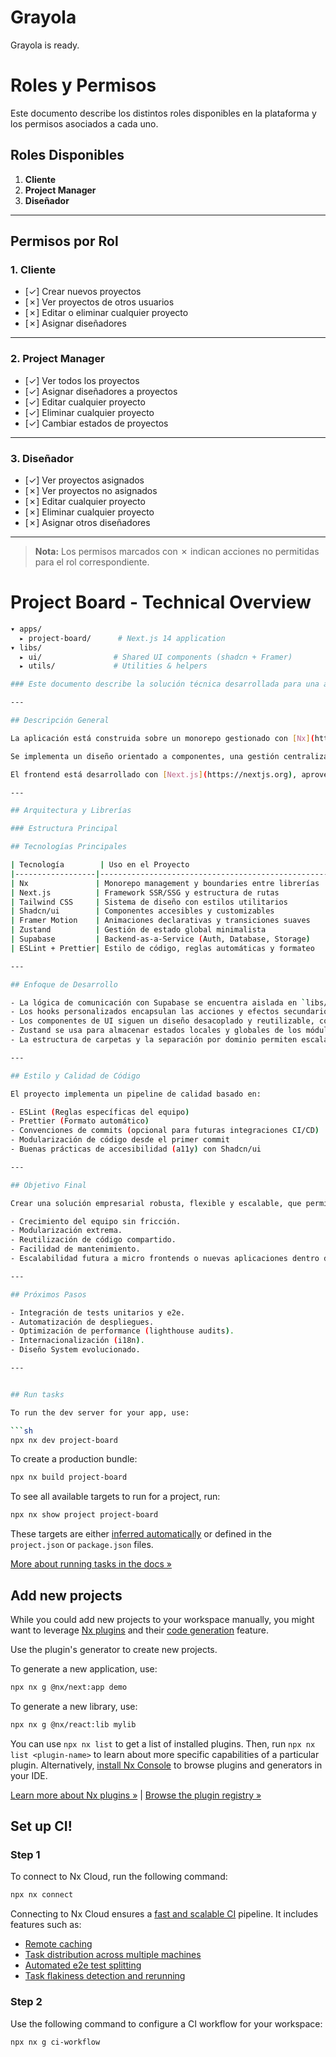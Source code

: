 # Grayola

Grayola is ready.

# Roles y Permisos

Este documento describe los distintos roles disponibles en la plataforma y los permisos asociados a cada uno.

## Roles Disponibles

1. **Cliente**
2. **Project Manager**
3. **Diseñador**

---

## Permisos por Rol

### 1. Cliente
- [✓] Crear nuevos proyectos  
- [✗] Ver proyectos de otros usuarios  
- [✗] Editar o eliminar cualquier proyecto  
- [✗] Asignar diseñadores  

---

### 2. Project Manager
- [✓] Ver todos los proyectos  
- [✓] Asignar diseñadores a proyectos  
- [✓] Editar cualquier proyecto  
- [✓] Eliminar cualquier proyecto  
- [✓] Cambiar estados de proyectos  

---

### 3. Diseñador
- [✓] Ver proyectos asignados  
- [✗] Ver proyectos no asignados  
- [✗] Editar cualquier proyecto  
- [✗] Eliminar cualquier proyecto  
- [✗] Asignar otros diseñadores  

---

> **Nota:** Los permisos marcados con ✗ indican acciones no permitidas para el rol correspondiente.

# Project Board - Technical Overview

```sh
▾ apps/
  ▸ project-board/      # Next.js 14 application
▾ libs/
  ▸ ui/                # Shared UI components (shadcn + Framer)
  ▸ utils/             # Utilities & helpers

### Este documento describe la solución técnica desarrollada para una aplicación empresarial moderna, diseñada bajo principios de modularidad, escalabilidad y buenas prácticas de desarrollo.

---

## Descripción General

La aplicación está construida sobre un monorepo gestionado con [Nx](https://nx.dev), permitiendo la organización y desacoplamiento de funcionalidades en librerías reutilizables.

Se implementa un diseño orientado a componentes, una gestión centralizada del estado y una arquitectura de servicios para separar la lógica de negocio y comunicación con el backend.

El frontend está desarrollado con [Next.js](https://nextjs.org), aprovechando sus capacidades de Server-Side Rendering (SSR), Static Site Generation (SSG) y API Routes.

---

## Arquitectura y Librerías

### Estructura Principal

## Tecnologías Principales

| Tecnología        | Uso en el Proyecto                                          |
|------------------|-------------------------------------------------------------|
| Nx               | Monorepo management y boundaries entre librerías            |
| Next.js          | Framework SSR/SSG y estructura de rutas                     |
| Tailwind CSS     | Sistema de diseño con estilos utilitarios                   |
| Shadcn/ui        | Componentes accesibles y customizables                      |
| Framer Motion    | Animaciones declarativas y transiciones suaves              |
| Zustand          | Gestión de estado global minimalista                        |
| Supabase         | Backend-as-a-Service (Auth, Database, Storage)              |
| ESLint + Prettier| Estilo de código, reglas automáticas y formateo             |

---

## Enfoque de Desarrollo

- La lógica de comunicación con Supabase se encuentra aislada en `libs/services/`.
- Los hooks personalizados encapsulan las acciones y efectos secundarios de los componentes (`hooks/useProject.ts`, `hooks/useAuth.ts`).
- Los componentes de UI siguen un diseño desacoplado y reutilizable, con soporte para animaciones y consistencia visual utilizando `Tailwind` y `Shadcn/ui`.
- Zustand se usa para almacenar estados locales y globales de los módulos (por ejemplo: estados de filtros, paginaciones, usuario autenticado).
- La estructura de carpetas y la separación por dominio permiten escalar la aplicación sin comprometer la mantenibilidad.

---

## Estilo y Calidad de Código

El proyecto implementa un pipeline de calidad basado en:

- ESLint (Reglas específicas del equipo)
- Prettier (Formato automático)
- Convenciones de commits (opcional para futuras integraciones CI/CD)
- Modularización de código desde el primer commit
- Buenas prácticas de accesibilidad (a11y) con Shadcn/ui

---

## Objetivo Final

Crear una solución empresarial robusta, flexible y escalable, que permita:

- Crecimiento del equipo sin fricción.
- Modularización extrema.
- Reutilización de código compartido.
- Facilidad de mantenimiento.
- Escalabilidad futura a micro frontends o nuevas aplicaciones dentro del mismo monorepo.

---

## Próximos Pasos

- Integración de tests unitarios y e2e.
- Automatización de despliegues.
- Optimización de performance (lighthouse audits).
- Internacionalización (i18n).
- Diseño System evolucionado.

---


## Run tasks

To run the dev server for your app, use:

```sh
npx nx dev project-board
```

To create a production bundle:

```sh
npx nx build project-board
```

To see all available targets to run for a project, run:

```sh
npx nx show project project-board
```

These targets are either [inferred automatically](https://nx.dev/concepts/inferred-tasks?utm_source=nx_project&utm_medium=readme&utm_campaign=nx_projects) or defined in the `project.json` or `package.json` files.

[More about running tasks in the docs &raquo;](https://nx.dev/features/run-tasks?utm_source=nx_project&utm_medium=readme&utm_campaign=nx_projects)

## Add new projects

While you could add new projects to your workspace manually, you might want to leverage [Nx plugins](https://nx.dev/concepts/nx-plugins?utm_source=nx_project&utm_medium=readme&utm_campaign=nx_projects) and their [code generation](https://nx.dev/features/generate-code?utm_source=nx_project&utm_medium=readme&utm_campaign=nx_projects) feature.

Use the plugin's generator to create new projects.

To generate a new application, use:

```sh
npx nx g @nx/next:app demo
```

To generate a new library, use:

```sh
npx nx g @nx/react:lib mylib
```

You can use `npx nx list` to get a list of installed plugins. Then, run `npx nx list <plugin-name>` to learn about more specific capabilities of a particular plugin. Alternatively, [install Nx Console](https://nx.dev/getting-started/editor-setup?utm_source=nx_project&utm_medium=readme&utm_campaign=nx_projects) to browse plugins and generators in your IDE.

[Learn more about Nx plugins &raquo;](https://nx.dev/concepts/nx-plugins?utm_source=nx_project&utm_medium=readme&utm_campaign=nx_projects) | [Browse the plugin registry &raquo;](https://nx.dev/plugin-registry?utm_source=nx_project&utm_medium=readme&utm_campaign=nx_projects)

## Set up CI!

### Step 1

To connect to Nx Cloud, run the following command:

```sh
npx nx connect
```

Connecting to Nx Cloud ensures a [fast and scalable CI](https://nx.dev/ci/intro/why-nx-cloud?utm_source=nx_project&utm_medium=readme&utm_campaign=nx_projects) pipeline. It includes features such as:

- [Remote caching](https://nx.dev/ci/features/remote-cache?utm_source=nx_project&utm_medium=readme&utm_campaign=nx_projects)
- [Task distribution across multiple machines](https://nx.dev/ci/features/distribute-task-execution?utm_source=nx_project&utm_medium=readme&utm_campaign=nx_projects)
- [Automated e2e test splitting](https://nx.dev/ci/features/split-e2e-tasks?utm_source=nx_project&utm_medium=readme&utm_campaign=nx_projects)
- [Task flakiness detection and rerunning](https://nx.dev/ci/features/flaky-tasks?utm_source=nx_project&utm_medium=readme&utm_campaign=nx_projects)

### Step 2

Use the following command to configure a CI workflow for your workspace:

```sh
npx nx g ci-workflow
```

